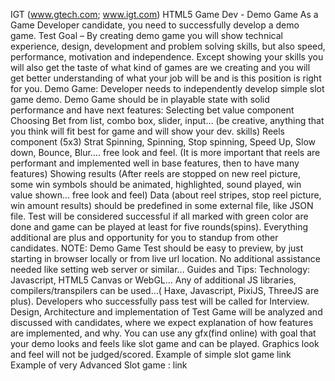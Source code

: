 IGT (www.gtech.com; www.igt.com) 
HTML5 Game Dev - Demo Game
As a Game Developer candidate, you need to successfully develop a demo game.
Test Goal – By creating demo game you will show technical experience, design, development and problem solving skills, but also speed, performance, motivation and independence. Except showing your skills you will also get the taste of what kind of games are we creating and you will get better understanding of what your job will be and is this position is right for you. 
Demo Game:
Developer needs to independently develop simple slot game demo.
Demo Game should be in playable state with solid performance and have next features:
Selecting bet value component
Choosing Bet from list, combo box, slider, input… (be creative, anything that you think will fit best for game and will show your dev. skills)
Reels component (5x3) 
Strat Spinning, Spinning, Stop spinning, 
Speed Up, Slow down, Bounce, Blur….  free look and feel. (It is more important that reels are performant and implemented well in base features,  then to have many features)
Showing results (After reels are stopped on new reel picture, some win symbols should be animated, highlighted, sound played, win value shown… free look and feel)
Data (about reel stripes, stop reel picture, win amount results) should be predefined in some external file, like JSON file.
Test will be considered successful if all marked with green color are done and game can be played at least for five rounds(spins). Everything additional are plus and opportunity for you to standup from other candidates.
NOTE: Demo Game Test should be easy to preview, by just starting in browser locally or from live url location. No additional assistance needed like setting web server or similar…
Guides and Tips:
Technology: Javascript, HTML5 Canvas or WebGL…
Any of additional JS libraries, compilers/transpilers can be used…( Haxe, Javascript, PixiJS, ThreeJS are plus).
Developers who successfully pass test will be called for Interview.
Design, Architecture and implementation of Test Game will be analyzed and discussed with candidates, where we expect explanation of how features are implemented, and why. 
You can use any gfx(find online) with goal that your demo looks and feels like slot game and can be played. Graphics look and feel will not be judged/scored. 
Example of simple slot game link              Example of very Advanced Slot game : link

